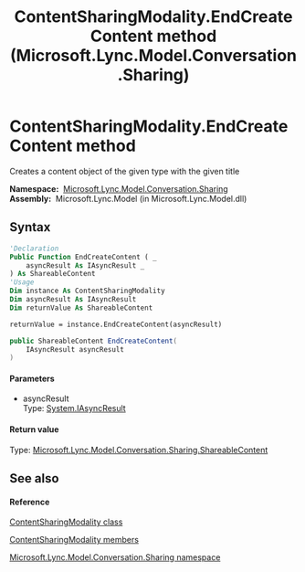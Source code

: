 ﻿---
title: ContentSharingModality.EndCreateContent method  (Microsoft.Lync.Model.Conversation.Sharing)
TOCTitle: 'EndCreateContent method '
ms:assetid: M:Microsoft.Lync.Model.Conversation.Sharing.ContentSharingModality.EndCreateContent(System.IAsyncResult)_DI_3_UC_OCS14MrefLyncWPF
ms:mtpsurl: https://msdn.microsoft.com/en-us/library/microsoft.lync.model.conversation.sharing.contentsharingmodality.endcreatecontent(v=office.15)
ms:contentKeyID: 48592210
ms.date: 07/28/2014
mtps_version: v=office.15
f1_keywords:
- Microsoft.Lync.Model.Conversation.Sharing.ContentSharingModality.EndCreateContent
dev_langs:
- CSharp
- JScript
- VB
- other
---

# ContentSharingModality.EndCreateContent method

Creates a content object of the given type with the given title

**Namespace:**  [Microsoft.Lync.Model.Conversation.Sharing](microsoft-lync-model-conversation-sharing-namespace_2.md)  
**Assembly:**  Microsoft.Lync.Model (in Microsoft.Lync.Model.dll)

## Syntax

``` vb
'Declaration
Public Function EndCreateContent ( _
    asyncResult As IAsyncResult _
) As ShareableContent
'Usage
Dim instance As ContentSharingModality
Dim asyncResult As IAsyncResult
Dim returnValue As ShareableContent

returnValue = instance.EndCreateContent(asyncResult)
```

``` csharp
public ShareableContent EndCreateContent(
    IAsyncResult asyncResult
)
```

#### Parameters

  - asyncResult  
    Type: [System.IAsyncResult](http://msdn2.microsoft.com/en-us/library/ft8a6455)  

#### Return value

Type: [Microsoft.Lync.Model.Conversation.Sharing.ShareableContent](shareablecontent-class-microsoft-lync-model-conversation-sharing_2.md)  

## See also

#### Reference

[ContentSharingModality class](contentsharingmodality-class-microsoft-lync-model-conversation-sharing_2.md)

[ContentSharingModality members](contentsharingmodality-members-microsoft-lync-model-conversation-sharing_2.md)

[Microsoft.Lync.Model.Conversation.Sharing namespace](microsoft-lync-model-conversation-sharing-namespace_2.md)

